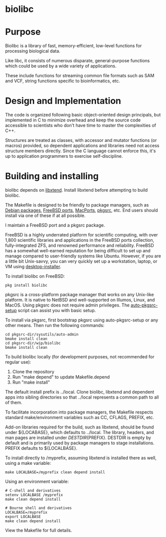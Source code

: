# biolibc

Purpose
=======

Biolibc is a library of fast, memory-efficient, low-level functions for
processing biological data.

Like libc, it consists of numerous disparate, general-purpose functions which
could be used by a wide variety of applications.

These include functions for streaming common file formats such as SAM and
VCF, string functions specific to bioinformatics, etc.

Design and Implementation
=========================

The code is organized following basic object-oriented design principals, but
implemented in C to minimize overhead and keep the source code accessible to
scientists who don't have time to master the complexities of C++.

Structures are treated as classes, with accessor and mutator functions
(or macros) provided, so dependent applications and libraries need not access
structure members directly.  Since the C language cannot enforce this, it's
up to application programmers to exercise self-discipline.

Building and installing
=======================

biolibc depends on [libxtend](https://github.com/outpaddling/libxtend).
Install libxtend before attempting to build biolibc.

The Makefile is designed to be friendly to package managers, such as
[Debian packages](https://www.debian.org/distrib/packages),
[FreeBSD ports](https://www.freebsd.org/ports/),
[MacPorts](https://www.macports.org/), [pkgsrc](https://pkgsrc.org/), etc.
End users should install via one of these if at all possible.

I maintain a FreeBSD port and a pkgsrc package.

FreeBSD is a highly underrated platform for scientific computing, with over
1,800 scientific libraries and applications in the FreeBSD ports collection,
fully-integrated ZFS, and renowned performance and reliability.
FreeBSD has a somewhat well-earned reputation for being difficult to set up
and manage compared to user-friendly systems like Ubuntu.
However, if you are a little bit Unix-savvy, you can very quickly set up a
workstation, laptop, or VM using
[desktop-installer](http://www.acadix.biz/desktop-installer.php).

To install biolibc on FreeBSD:

```
pkg install biolibc
```

pkgsrc is a cross-platform package manager that works on any Unix-like
platform. It is native to NetBSD and well-supported on Illumos, Linux, and
MacOS.  Using pkgsrc does not require admin privileges.  The
[auto-pkgsrc-setup](http://netbsd.org/~bacon/) script
can assist you with basic setup.

To install via pkgsrc, first bootstrap pkgsrc using auto-pkgsrc-setup or any
other means.  Then run the following commands:

```
cd pkgsrc-dir/sysutils/auto-admin
bmake install clean
cd pkgsrc-dir/wip/biolibc
bmake install clean
```

To build biolibc locally (for development purposes, not recommended for
regular use):

1. Clone the repository
2. Run "make depend" to update Makefile.depend
3. Run "make install"

The default install prefix is ../local.  Clone biolibc, libxtend and dependent
apps into sibling directories so that ../local represents a common path to all
of them.

To facilitate incorporation into package managers, the Makefile respects
standard make/environment variables such as CC, CFLAGS, PREFIX, etc.  

Add-on libraries required for the build, such as libxtend, should be found
under ${LOCABASE}, which defaults to ../local.
The library, headers, and man pages are installed under
${DESTDIR}${PREFIX}.  DESTDIR is empty by default and is primarily used by
package managers to stage installations.  PREFIX defaults to ${LOCALBASE}.

To install directly to /myprefix, assuming libxtend is installed there as well,
using a make variable:

```
make LOCALBASE=/myprefix clean depend install
```

Using an environment variable:

```
# C-shell and derivatives
setenv LOCALBASE /myprefix
make clean depend install

# Bourne shell and derivatives
LOCALBASE=/myprefix
export LOCALBASE
make clean depend install
```

View the Makefile for full details.

